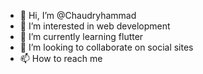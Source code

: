 - 👋 Hi, I’m @Chaudryhammad
- 👀 I’m interested in web development
- 🌱 I’m currently learning flutter
- 💞️ I’m looking to collaborate on social sites
- 📫 How to reach me 

<!---
Chaudryhammad/Chaudryhammad is a ✨ special ✨ repository because its `README.md` (this file) appears on your GitHub profile.
You can click the Preview link to take a look at your changes.
--->
